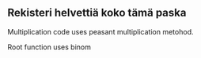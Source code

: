 ## Rekisteri helvettiä koko tämä paska

Multiplication code uses peasant multiplication metohod.

Root function uses binom

